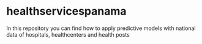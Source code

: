# healthservicespanama
In this repository you can find how to apply predictive models with national data of hospitals, healthcenters and health posts
